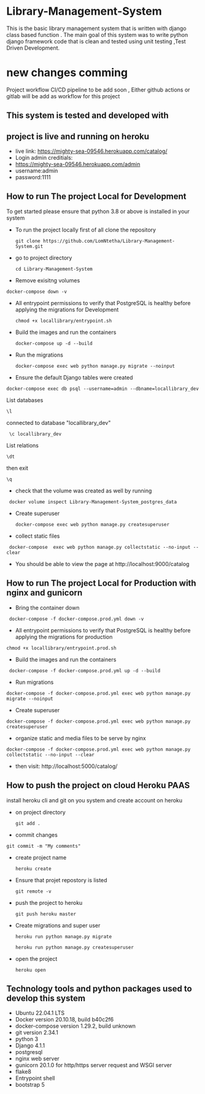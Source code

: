 # Library-Management-System
This is the basic library management system that is written with django class based function . The main goal of this system was to write  python django framework code that is clean and tested using  unit testing ,Test Driven Development.
# new changes comming
Project workflow CI/CD pipeline to be add soon , Either github actions or gitlab will be add as workflow for this project 
## This system is tested and developed with
## project is live and running on heroku
- live link: https://mighty-sea-09546.herokuapp.com/catalog/
- Login admin creditials:
- https://mighty-sea-09546.herokuapp.com/admin
- username:admin
- password:1111
## How to run The project Local for Development

To get started please ensure that python 3.8 or above is installed in your system


- To run the project locally first of all clone the repository 
  ```
  git clone https://github.com/LomNtetha/Library-Management-System.git
  ```
- go to project directory
  ```
  cd Library-Management-System
  ```
- Remove exisitng volumes
 ```
 docker-compose down -v
 ```
- All entrypoint permissions to verify that PostgreSQL is healthy before applying the migrations for Development
  ```
  chmod +x locallibrary/entrypoint.sh
  ```
- Build the images and run the containers
  ```
  docker-compose up -d --build
  ```
- Run the migrations
  ```
  docker-compose exec web python manage.py migrate --noinput
  ```
- Ensure the default Django tables were created
 ```
 docker-compose exec db psql --username=admin --dbname=locallibrary_dev
 ```
 List databases
  ```
  \l
  ```
  connected to database "locallibrary_dev" 
  ```
   \c locallibrary_dev
   ```
 List relations
 ```
 \dt
 ```
 then exit
 ```
 \q
 ```

-  check that the volume was created as well by running
  ```
   docker volume inspect Library-Management-System_postgres_data
   ```
- Create superuser
  ```
  docker-compose exec web python manage.py createsuperuser
  ```
- collect static files
 ```
  docker-compose  exec web python manage.py collectstatic --no-input --clear
  ```
- You should be able to view the page at http://localhost:9000/catalog
## How to run The project Local for Production with nginx and gunicorn
- Bring the container down
 ```
  docker-compose -f docker-compose.prod.yml down -v
  ```
 
- All entrypoint permissions to verify that PostgreSQL is healthy before applying the migrations for production
 ```
 chmod +x locallibrary/entrypoint.prod.sh
 ```
- Build the images and run the containers
 ```
  docker-compose -f docker-compose.prod.yml up -d --build
  ```
- Run migrations
 ```
 docker-compose -f docker-compose.prod.yml exec web python manage.py migrate --noinput
 ```
- Create superuser
 ```
 docker-compose -f docker-compose.prod.yml exec web python manage.py createsuperuser
 ```
- organize static and media files to be serve by nginx
 ```
 docker-compose -f docker-compose.prod.yml exec web python manage.py collectstatic --no-input --clear
 ```
- then visit: http://localhost:5000/catalog/

## How to push the project on cloud Heroku PAAS

install heroku cli and git on you system and create  account on heroku

- on project directory
  ```
  git add .
  ```

  
- commit changes
 ```
 git commit -m "My comments"
 ```
     
- create project name
  ```
  heroku create
  ```

- Ensure that projet repostory is listed
  ```
  git remote -v
  ```

- push the project to heroku
  ```
  git push heroku master
  ```

- Create migrations and super user
  ```
  heroku run python manage.py migrate
  ```

  ```
  heroku run python manage.py createsuperuser
  ```

- open the project
  ```
  heroku open
  ```

## Technology tools and python packages used to develop this system
- Ubuntu 22.04.1 LTS
- Docker version 20.10.18, build b40c2f6
- docker-compose version 1.29.2, build unknown
- git version 2.34.1
- python 3
- Django 4.1.1
- postgresql
- nginx web server
- gunicorn 20.1.0 for http/https server request and WSGI server
- flake8
- Entrypoint shell
- bootstrap 5

 
